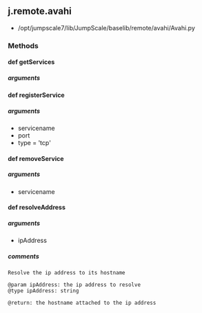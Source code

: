 ## j.remote.avahi

- /opt/jumpscale7/lib/JumpScale/baselib/remote/avahi/Avahi.py

### Methods

#### def getServices 

##### arguments

#### def registerService 

##### arguments

- servicename
- port
- type = 'tcp'

#### def removeService 

##### arguments

- servicename

#### def resolveAddress 

##### arguments

- ipAddress

##### comments

```
Resolve the ip address to its hostname

@param ipAddress: the ip address to resolve
@type ipAddress: string

@return: the hostname attached to the ip address

```

